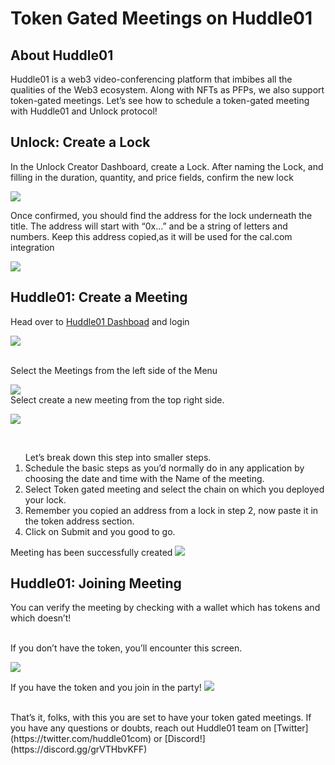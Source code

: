 # Token Gated Meetings on Huddle01

## About Huddle01
Huddle01 is a web3 video-conferencing platform that imbibes all the qualities of the Web3 ecosystem.
Along with NFTs as PFPs, we also support token-gated meetings. Let’s see how to schedule a token-gated meeting with Huddle01 and Unlock protocol! 

## Unlock: Create a Lock

In the Unlock Creator Dashboard, create a Lock. After naming the Lock, and filling in the duration, quantity, and price fields, confirm the new lock

![](https://ipfs.io/ipfs/bafkreiajwxiuqw5a4jmd3rjrfwclwdrnbrwdcbrgooppp4fotqozk6wv5m)

Once confirmed, you should find the address for the lock underneath the title.
The address will start with “0x…” and be a string of letters and numbers. Keep this address copied,as it will be used for the cal.com integration

![](https://ipfs.io/ipfs/bafkreif27bngjqqi3nlhtfonifipypyurazuvwgdol2iwmfxpueqip6fwy)

## Huddle01: Create a Meeting

Head over to [Huddle01 Dashboad](dashboard.huddle01.com) and login

![](https://ipfs.io/ipfs/bafybeiaxspkrp6i4jwtgr72x45lvbf2cedrpnj2p3bxqs7emyh2gwnzh2u)

<br/>
Select the Meetings from the left side of the Menu 

![](https://ipfs.io/ipfs/bafybeigvpo3jrzb6nkkus2dc2damozkmg2x3xehasfqqgghcnned7lfshe)
<br/>
Select create a new meeting from the top right side. 

![](https://ipfs.io/ipfs/bafybeiafk5wswiwiborg2zuidoblbzdxxx4iwyy74zvlvug7nlxhxw3twi)

<br/>

<ol>
Let’s break down this step into smaller steps.
<li>Schedule the basic steps as you’d normally do in any application by choosing the date and time with the Name of the meeting.</li>
<!---
to add a image
--> 
<li>Select Token gated meeting and select the chain on which you deployed your lock.</li>
<li>Remember you copied an address from a lock in step 2, now paste it in the token address section. </li>
<li>Click on Submit and you good to go. </li>
</ol>

Meeting has been successfully created
 ![](https://ipfs.io/ipfs/bafybeic5sxueeiv4no3qsqozjolz4sewctsje5tvctbe74yneuaclptasy)
      

## Huddle01: Joining  Meeting
You can verify the meeting by checking with a wallet which has tokens and which doesn’t! 

<br>
If you don’t have the token, you’ll encounter this screen. 

![](https://ipfs.io/ipfs/bafybeigv66jcgw2wd5b3ahyg7kjhl7kit442gcfxyjt7kv3aaaqhbih7sa)

If you have the token and you join in the party! 
![](https://ipfs.io/ipfs/bafybeidxzwhresgxhglqdwybobqepuabellomv5bwkog5u2dt33zikozom)

<br/>
That’s it, folks, with this you are set to have your token gated meetings. 
If you have any questions or doubts, reach out Huddle01 team on [Twitter](https://twitter.com/huddle01com) or  [Discord!](https://discord.gg/grVTHbvKFF)
